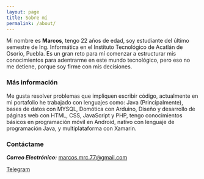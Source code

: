 ```yaml
---
layout: page
title: Sobre mí
permalink: /about/
---
```


Mi nombre es **Marcos**, tengo 22 años de edad, soy estudiante del último semestre de Ing. Informática en el Instituto Tecnológico de Acatlán de Osorio, Puebla. Es un gran reto para mí comenzar a estructurar mis conocimientos para adentrarme en este mundo tecnológico, pero eso no me detiene, porque soy firme con mis decisiones.


### Más información
Me gusta resolver problemas que impliquen escribir código, actualmente en mi portafolio he trabajado con lenguajes como: Java (Principalmente), bases de datos con MYSQL, Domótica con Arduino, Diseño y desarrollo de páginas web con HTML, CSS, JavaScript y PHP, tengo conocimientos básicos en programación móvil en Android, nativo con lenguaje de programación Java, y multiplataforma con Xamarin.


### Contáctame

***Correo Electrónico:*** [marcos.mrc.77@gmail.com](mailto:marcos.mrc.77@gmail.com)

<!-- [WhatsApp](https://api.whatsapp.com/send?phone=+529531266126) -->

[Telegram](https://t.me/Markconfig)
